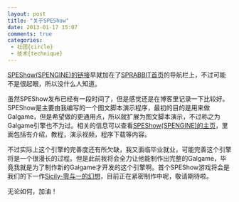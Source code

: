 ```yaml
---
layout: post
title: "关于SPEShow"
date: 2013-01-17 15:07
comments: true
categories:  
 - 社团{circle}
 - 技术{technique}
---
```


[SPEShow(SPENGINE)的链接](http://www.sprabbit.com/spengine/speshow.html)早就加在了[SPRABBIT首页](http://www.sprabbit.com)的导航栏上，不过可能不是很起眼，所以没什么人知道。

虽然SPEShow发布已经有一段时间了，但是感觉还是在博客里记录一下比较好。SPEShow是主要由我编写的一个图文脚本演示程序，最初的目的是用来做Galgame，但是希望做的更通用点，所以就扩展为图文脚本演示，不过称之为Galgame引擎也不为过。相关的信息可以查看[SPEShow(SPENGINE)的主页](http://www.sprabbit.com/spengine/speshow.html)，里面包括有介绍，教程，演示视频，程序下载等内容。

不过实际上这个引擎的完善度还有所欠缺，我又面临毕业就业，可能完善这个引擎将是一个很漫长的过程。但是此前我将会全力让他能制作出完整的Galgame，毕竟我就是为了制作新的Galgame才开发的这个引擎啊。首个SPEShow游戏将会是我们的下一作[Sicily-零与一的幻想](http://www.sprabbit.com/sicily/)，目前正在紧密制作中呢，敬请期待啦。

无论如何，加油！